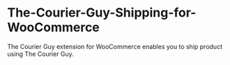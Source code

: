 # The-Courier-Guy-Shipping-for-WooCommerce
The Courier Guy extension for WooCommerce enables you to ship product using The Courier Guy.
